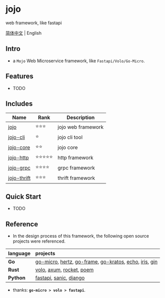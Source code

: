 # jojo

web framework, like fastapi

[简体中文](README_CN.md) | English

## Intro

- a `Mojo` Web Microservice framework, like `Fastapi/Volo/Go-Micro`.

## Features

- TODO

## Includes

| Name                                  | Rank       | Description        |
|---------------------------------------|------------|--------------------|
| [jojo](./packages/jojo)               | ⭐️⭐️⭐️     | jojo web framework |
| [jojo-cli](./packages/jojo-cli)       | ⭐️         | jojo cli tool      |
| [jojo-core](./packages/jojo-core)     | ⭐️⭐️       | jojo core          |
| [jojo-http](./packages/jojo-http)     | ⭐️⭐️⭐️⭐️⭐️ | http framework     |                     | http               |
| [jojo-grpc](./packages/jojo-grpc)     | ⭐️⭐️⭐️⭐️   | grpc framework     |                     | `jgp`  | grpc               |
| [jojo-thrift](./packages/jojo-thrift) | ⭐️⭐️️⭐️    | thrift framework   |                     | `jgp`  | grpc               |

## Quick Start

- TODO

## Reference

- In the design process of this framework, the following open source projects were referenced.

| language   | projects                                                                                   |
|:-----------|:-------------------------------------------------------------------------------------------|
| **Go**     | [go-micro][3], [hertz][4], [go-frame][5], [go-kratos][6], [echo][12], [iris][13], [gin][7] | 
| **Rust**   | [volo][8], [axum][9], [rocket][11], [poem][10]                                             |
| **Python** | [fastapi][1], [sanic][14], [django][2]                                                     |

- thanks: **`go-micro > volo > fastapi`**.

[1]: https://github.com/fastapi/fastapi

[2]: https://github.com/django/django

[3]: https://github.com/micro/go-micro

[4]: https://github.com/cloudwego/hertz

[5]: https://github.com/gogf/gf

[6]: https://github.com/go-kratos/kratos

[7]: https://github.com/gin-gonic/gin

[8]: https://github.com/cloudwego/volo

[9]: https://github.com/tokio-rs/axum


[10]: https://github.com/poem-web/poem

[11]: https://github.com/rwf2/Rocket

[12]: https://github.com/labstack/echo

[13]: https://github.com/kataras/iris

[14]: https://github.com/sanic-org/sanic